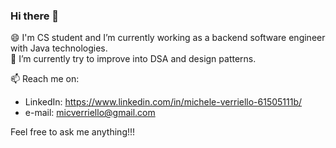 ### Hi there 👋

<!--
**MicheleVerriello/MicheleVerriello** is a ✨ _special_ ✨ repository because its `README.md` (this file) appears on your GitHub profile.

Here are some ideas to get you started:

- 🔭 I’m currently working on ...
- 🌱 I’m currently learning ...
- 👯 I’m looking to collaborate on ...
- 🤔 I’m looking for help with ...
- 💬 Ask me about ...
- 📫 How to reach me: ...
- 😄 Pronouns: ...
- ⚡ Fun fact: ...
-->
😄 I'm CS student and I’m currently working as a backend software engineer with Java technologies.<br>
🌱 I’m currently try to improve into DSA and design patterns.<br>

📫 Reach me on: 
  - LinkedIn: https://www.linkedin.com/in/michele-verriello-61505111b/
  - e-mail: micverriello@gmail.com

Feel free to ask me anything!!!
